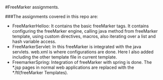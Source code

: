 #FreeMarker assignments.


###The assignments covered in this repo are:
* FreeMarkerHelloo: It contains the basic freeMarker tags. It contains configuring the freeMarker engine, calling java method from freeMarker template, using custom directives, macros, also iterating over a list and hash variable access.
* FreeMarkerServlet: In this freeMarker is integrated with the java servlets. web.xml is where configurations are done. Here I also added including the other template file in current template.
* FreemarkerSpring: Integration of freeMarker with spring is done. The *.jsp pages in normal web applications are replaced with the *.ftl(freeMarker Templates).